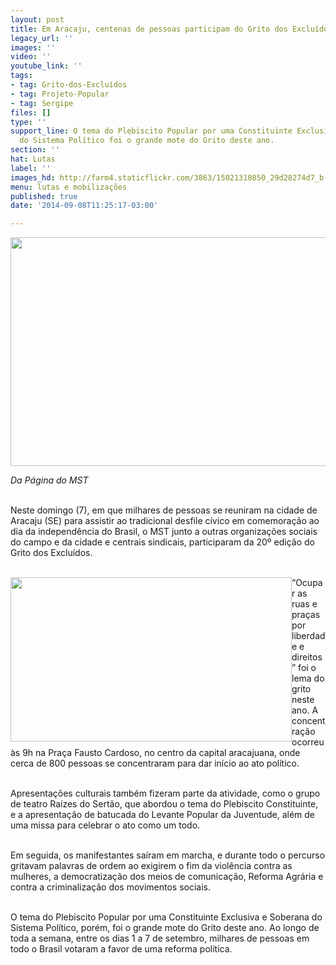 ```yaml
---
layout: post
title: Em Aracaju, centenas de pessoas participam do Grito dos Excluídos
legacy_url: ''
images: ''
video: ''
youtube_link: ''
tags:
- tag: Grito-dos-Excluídos
- tag: Projeto-Popular
- tag: Sergipe
files: []
type: ''
support_line: O tema do Plebiscito Popular por uma Constituinte Exclusiva e Soberana
  do Sistema Político foi o grande mote do Grito deste ano.
section: ''
hat: Lutas
label: ''
images_hd: http://farm4.staticflickr.com/3863/15021310850_29d28274d7_b.jpg
menu: lutas e mobilizações
published: true
date: '2014-09-08T11:25:17-03:00'

---
```

<p><img alt="" height="366" src="http://farm4.staticflickr.com/3863/15021310850_29d28274d7_b.jpg" width="600" /></p>

<p><em>Da P&aacute;gina do MST&nbsp;</em></p>

<p><br />
Neste domingo (7), em que milhares de pessoas se reuniram na cidade de Aracaju (SE) para assistir ao tradicional desfile c&iacute;vico em comemora&ccedil;&atilde;o ao dia da independ&ecirc;ncia do Brasil, o MST junto a outras organiza&ccedil;&otilde;es sociais do campo e da cidade e centrais sindicais, participaram da 20&ordm; edi&ccedil;&atilde;o do Grito dos Exclu&iacute;dos.</p>

<p><br />
<img alt="" height="263" src="http://farm4.staticflickr.com/3921/15208003525_9d1c8c998a_b.jpg" style="float:left" width="450" />&ldquo;Ocupar as ruas e pra&ccedil;as por liberdade e direitos&rdquo; foi o lema do grito neste ano. A concentra&ccedil;&atilde;o ocorreu &agrave;s 9h na Pra&ccedil;a Fausto Cardoso, no centro da capital aracajuana, onde cerca de 800 pessoas se concentraram para dar in&iacute;cio ao ato pol&iacute;tico.&nbsp;</p>

<p><br />
Apresenta&ccedil;&otilde;es culturais&nbsp;tamb&eacute;m fizeram parte da atividade, como o grupo de teatro Ra&iacute;zes do Sert&atilde;o, que abordou o tema do Plebiscito Constituinte, e a apresenta&ccedil;&atilde;o de batucada do Levante Popular da Juventude, al&eacute;m de uma missa para celebrar o ato como um todo.</p>

<p><br />
Em seguida, os manifestantes sa&iacute;ram em marcha, e durante todo o percurso gritavam palavras de ordem ao exigirem o fim da viol&ecirc;ncia contra as mulheres, a democratiza&ccedil;&atilde;o dos meios de comunica&ccedil;&atilde;o, Reforma Agr&aacute;ria e contra a criminaliza&ccedil;&atilde;o dos movimentos sociais.</p>

<p><br />
O tema do Plebiscito Popular por uma Constituinte Exclusiva e Soberana do Sistema Pol&iacute;tico, por&eacute;m, foi o grande mote do Grito deste ano. Ao longo de toda a semana, entre os dias 1 a 7 de setembro, milhares de pessoas em todo o Brasil votaram a favor de uma reforma pol&iacute;tica.</p>
